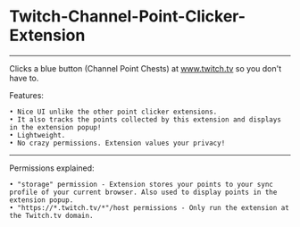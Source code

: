 # Twitch-Channel-Point-Clicker-Extension


-----
Clicks a blue button (Channel Point Chests) at www.twitch.tv so you don't have to.


Features:

    • Nice UI unlike the other point clicker extensions.
    • It also tracks the points collected by this extension and displays in the extension popup!
    • Lightweight.
    • No crazy permissions. Extension values your privacy!

------------------------------------------------

Permissions explained:

    • "storage" permission - Extension stores your points to your sync profile of your current browser. Also used to display points in the extension popup.
    • "https://*.twitch.tv/*"/host permissions - Only run the extension at the Twitch.tv domain.
